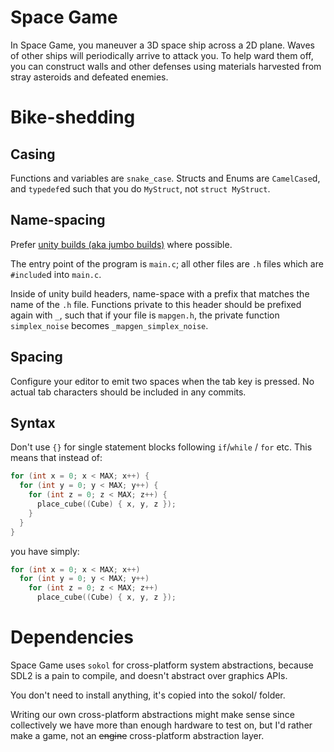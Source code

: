# Space Game
In Space Game, you maneuver a 3D space ship across a 2D plane. Waves of other ships will periodically arrive to attack you. To help ward them off, you can construct walls and other defenses using materials harvested from stray asteroids and defeated enemies.


# Bike-shedding
## Casing
Functions and variables are `snake_case`.
Structs and Enums are `CamelCase`d, and `typedef`ed such that you do `MyStruct`, not `struct MyStruct`.
## Name-spacing
Prefer [unity builds (aka jumbo builds)](https://en.wikipedia.org/wiki/Unity_build) where possible.

The entry point of the program is `main.c`; all other files are `.h` files which are `#include`d into `main.c`.

Inside of unity build headers, name-space with a prefix that matches the name of the `.h` file. Functions private to this header should be prefixed again with `_`, such that if your file is `mapgen.h`, the private function `simplex_noise` becomes `_mapgen_simplex_noise`.
## Spacing
Configure your editor to emit two spaces when the tab key is pressed. No actual tab characters should be included in any commits.
## Syntax
Don't use `{}` for single statement blocks following `if`/`while` / `for` etc.
This means that instead of:
```c
for (int x = 0; x < MAX; x++) {
  for (int y = 0; y < MAX; y++) {
    for (int z = 0; z < MAX; z++) {
      place_cube((Cube) { x, y, z });
    }
  }
}
```
you have simply:
```c
for (int x = 0; x < MAX; x++)
  for (int y = 0; y < MAX; y++)
    for (int z = 0; z < MAX; z++)
      place_cube((Cube) { x, y, z });
```


# Dependencies
Space Game uses `sokol` for cross-platform system abstractions, because SDL2 is a pain to compile, and doesn't abstract over graphics APIs.

You don't need to install anything, it's copied into the sokol/ folder.

Writing our own cross-platform abstractions might make sense since collectively we have more than enough hardware to test on, but I'd rather make a game, not an ~~engine~~ cross-platform abstraction layer.
